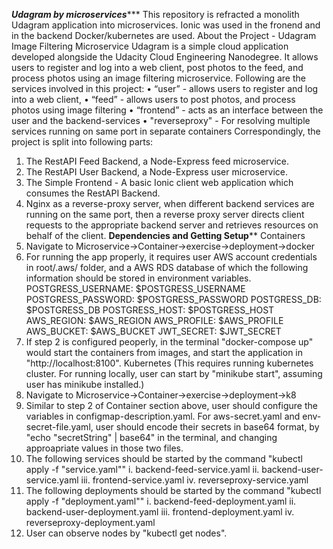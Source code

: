 *******Udagram by microservices**********
This repository is refracted a monolith Udagram application into microservices. Ionic was used in the fronend and in the backend Docker/kubernetes are used.
About the Project - Udagram Image Filtering Microservice
Udagram is a simple cloud application developed alongside the Udacity Cloud Engineering Nanodegree. It allows users to register and log into a web client, post photos to the feed, and process photos using an image filtering microservice. Following are the services involved in this project:
•	“user” - allows users to register and log into a web client,
•	“feed” - allows users to post photos, and process photos using image filtering
•	“frontend” - acts as an interface between the user and the backend-services
•	"reverseproxy" - For resolving multiple services running on same port in separate containers
Correspondingly, the project is split into following parts:
1.	The RestAPI Feed Backend, a Node-Express feed microservice.
2.	The RestAPI User Backend, a Node-Express user microservice.
3.	The Simple Frontend - A basic Ionic client web application which consumes the RestAPI Backend.
4.	Nginx as a reverse-proxy server, when different backend services are running on the same port, then a reverse proxy server directs client requests to the appropriate backend server and retrieves resources on behalf of the client.
******Dependencies and Getting Setup********
Containers
1.	Navigate to Microservice->Container->exercise->deployment->docker
2.	For running the app properly, it requires user AWS account credentials in root/.aws/ folder, and a AWS RDS database of which the following information should be stored in environment variables. POSTGRESS_USERNAME: $POSTGRESS_USERNAME POSTGRESS_PASSWORD: $POSTGRESS_PASSWORD POSTGRESS_DB: $POSTGRESS_DB POSTGRESS_HOST: $POSTGRESS_HOST AWS_REGION: $AWS_REGION AWS_PROFILE: $AWS_PROFILE AWS_BUCKET: $AWS_BUCKET JWT_SECRET: $JWT_SECRET
3.	If step 2 is configured peoperly, in the terminal "docker-compose up" would start the containers from images, and start the application in "http://localhost:8100".
Kubernetes
(This requires running kubernetes cluster. For running locally, user can start by "minikube start", assuming user has minikube installed.)
1.	Navigate to Microservice->Container->exercise->deployment->k8
2.	Similar to step 2 of Container section above, user should configure the variables in configmap-description.yaml. For aws-secret.yaml and env-secret-file.yaml, user should encode their secrets in base64 format, by "echo "secretString" | base64" in the terminal, and changing approapriate values in those two files.
3.	The following services should be started by the command "kubectl apply -f "service.yaml"" i. backend-feed-service.yaml ii. backend-user-service.yaml iii. frontend-service.yaml iv. reverseproxy-service.yaml
4.	The following deployments should be started by the command "kubectl apply -f "deployment.yaml"" i. backend-feed-deployment.yaml ii. backend-user-deployment.yaml iii. frontend-deployment.yaml iv. reverseproxy-deployment.yaml
5.	User can observe nodes by "kubectl get nodes".


